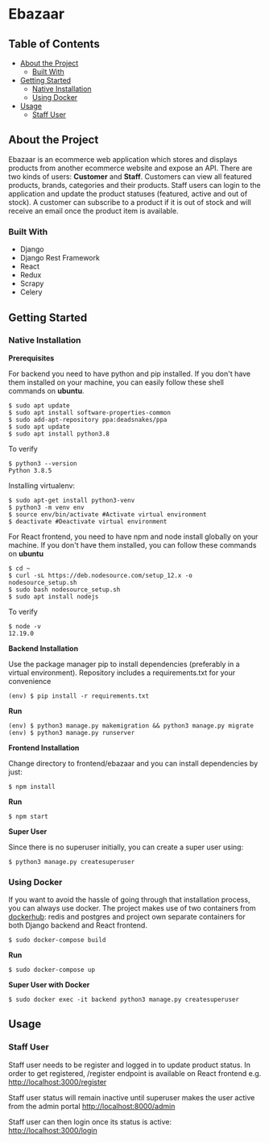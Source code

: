 # Ebazaar

## Table of Contents
* [About the Project](#about-the-project)
  * [Built With](#built-with)
* [Getting Started](#getting-started)
  * [Native Installation](#native-installation)
  * [Using Docker](#using-docker)
* [Usage](#usage)
  * [Staff User](#staff-user)  
## About the Project
Ebazaar is an ecommerce web application which stores and displays products from another ecommerce website and expose an API. There are two kinds of users: **Customer** and **Staff**.
Customers can view all featured products, brands, categories and their products. Staff users can login to the application and update the product statuses (featured, active and out of stock). A customer can subscribe to a product if it is out of stock and will receive an email once the product item is available.


### Built With
* Django
* Django Rest Framework
* React
* Redux
* Scrapy
* Celery

## Getting Started

### Native Installation
__Prerequisites__

For backend you need to have python and pip installed. If you don't have them installed on your machine, you can easily follow these shell commands on __ubuntu__.
```shell
$ sudo apt update
$ sudo apt install software-properties-common
$ sudo add-apt-repository ppa:deadsnakes/ppa
$ sudo apt update
$ sudo apt install python3.8
```
To verify
```shell
$ python3 --version
Python 3.8.5
```
Installing virtualenv:
```shell
$ sudo apt-get install python3-venv
$ python3 -m venv env
$ source env/bin/activate #Activate virtual environment
$ deactivate #Deactivate virtual environment
```

For React frontend, you need to have npm and node install globally on your machine. If you don't have them installed, you can follow these commands on __ubuntu__
```shell
$ cd ~
$ curl -sL https://deb.nodesource.com/setup_12.x -o nodesource_setup.sh
$ sudo bash nodesource_setup.sh
$ sudo apt install nodejs
```
To verify
```shell
$ node -v
12.19.0
```

__Backend Installation__

Use the package manager pip to install dependencies (preferably in a virtual environment).
Repository includes a requirements.txt for your convenience
```shell
(env) $ pip install -r requirements.txt
```
__Run__
```shell
(env) $ python3 manage.py makemigration && python3 manage.py migrate
(env) $ python3 manage.py runserver
```

__Frontend Installation__

Change directory to frontend/ebazaar and you can install dependencies by just:
```shell
$ npm install
```
__Run__
```shell
$ npm start
```
__Super User__

Since there is no superuser initially, you can create a super user using:
```shell
$ python3 manage.py createsuperuser
```
### Using Docker
If you want to avoid the hassle of going through that installation process, you can always use docker. The project makes use of two containers from [dockerhub](https://hub.docker.com/): redis and postgres and project own separate containers for both Django backend and React frontend.
```shell
$ sudo docker-compose build
```
__Run__
```shell
$ sudo docker-compose up
```
__Super User with Docker__
```shell
$ sudo docker exec -it backend python3 manage.py createsuperuser
```

## Usage

### Staff User
Staff user needs to be register and logged in to update product status. In order to get registered, /register endpoint is available on React frontend e.g. [http://localhost:3000/register](http://localhost:3000/register)

Staff user status will remain inactive until superuser makes the user active from the admin portal [http://localhost:8000/admin](http://localhost:8000/admin)


Staff user can then login once its status is active: [http://localhost:3000/login](http://localhost:3000/login)
